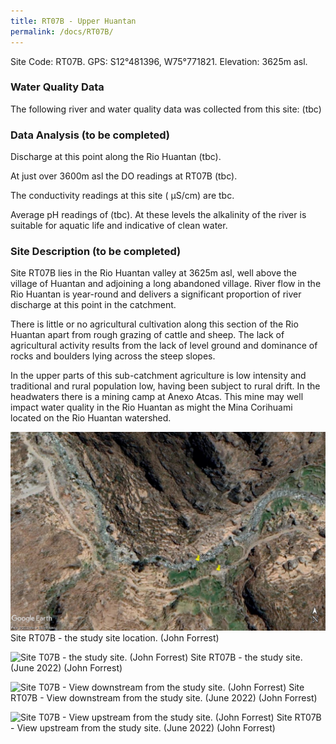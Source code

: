 ```yaml
---
title: RT07B - Upper Huantan
permalink: /docs/RT07B/
---
```



Site Code: RT07B.  GPS: S12°481396, W75°771821. Elevation:
3625m asl.


### Water Quality Data

The following river and water quality data was collected from this site:  (tbc)




### Data Analysis  (to be completed)
Discharge at this point along the Rio Huantan (tbc).

At just over 3600m asl the DO readings at RT07B (tbc).

The conductivity readings at this site ( µS/cm) are tbc.

Average pH readings of (tbc).
At these levels the alkalinity of the river is suitable for aquatic life and indicative of clean water.


### Site Description (to be completed)
Site RT07B lies in the Rio Huantan valley at 3625m asl, well above the village of Huantan and adjoining a long abandoned village.
River flow in the Rio Huantan is year-round and delivers a significant proportion of river discharge at this point in the catchment. 

There is little or no agricultural cultivation along this section of the Rio Huantan apart from rough grazing of cattle and sheep.
The lack of agricultural activity results from the lack of level ground and dominance of rocks and boulders lying across the steep slopes. 

In the upper parts of this sub-catchment agriculture is low intensity and traditional and rural population low, having been subject to rural drift. In the headwaters there is a mining camp at Anexo Atcas. This mine may well impact water quality in the Rio Huantan as might the Mina Corihuami located on the Rio Huantan watershed.



![Site T07B - the study site location. (John Forrest)](/assets/SiteDescriptions/T7/RT07BMiddleHuantan.jpg)
Site RT07B - the study site location. (John Forrest)


![Site T07B - the study site. (John Forrest)](/assets/SiteDescriptions/T7/T7BStudysite.JPG)
Site RT07B - the study site. (June 2022) (John Forrest)


![Site T07B - View downstream from the study site. (John Forrest)](/assets/SiteDescriptions/T7/T7BViewdownstream.JPG)
Site RT07B - View downstream from the study site. (June 2022) (John Forrest)


![Site T07B - View upstream from the study site. (John Forrest)](/assets/SiteDescriptions/T7/T7BViewupstream.JPG)
Site RT07B - View upstream from the study site. (June 2022) (John Forrest)

